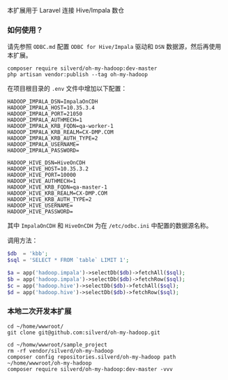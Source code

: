 本扩展用于 Laravel 连接 Hive/Impala 数仓

### 如何使用？

请先参照 `ODBC.md` 配置 `ODBC for Hive/Impala` 驱动和 `DSN` 数据源，然后再使用本扩展。

```
composer require silverd/oh-my-hadoop:dev-master
php artisan vendor:publish --tag oh-my-hadoop
```

在项目根目录的 `.env` 文件中增加以下配置：

```
HADOOP_IMPALA_DSN=ImpalaOnCDH
HADOOP_IMPALA_HOST=10.35.3.4
HADOOP_IMPALA_PORT=21050
HADOOP_IMPALA_AUTHMECH=1
HADOOP_IMPALA_KRB_FQDN=qa-worker-1
HADOOP_IMPALA_KRB_REALM=CX-DMP.COM
HADOOP_IMPALA_KRB_AUTH_TYPE=2
HADOOP_IMPALA_USERNAME=
HADOOP_IMPALA_PASSWORD=

HADOOP_HIVE_DSN=HiveOnCDH
HADOOP_HIVE_HOST=10.35.3.2
HADOOP_HIVE_PORT=10000
HADOOP_HIVE_AUTHMECH=1
HADOOP_HIVE_KRB_FQDN=qa-master-1
HADOOP_HIVE_KRB_REALM=CX-DMP.COM
HADOOP_HIVE_KRB_AUTH_TYPE=2
HADOOP_HIVE_USERNAME=
HADOOP_HIVE_PASSWORD=
```

其中 `ImpalaOnCDH` 和 `HiveOnCDH` 为在 `/etc/odbc.ini` 中配置的数据源名称。

调用方法：

```php
$db  = 'kbb';
$sql = 'SELECT * FROM `table` LIMIT 1';

$a = app('hadoop.impala')->selectDb($db)->fetchAll($sql);
$b = app('hadoop.impala')->selectDb($db)->fetchRow($sql);
$c = app('hadoop.hive')->selectDb($db)->fetchAll($sql);
$d = app('hadoop.hive')->selectDb($db)->fetchRow($sql);
```

### 本地二次开发本扩展

```
cd ~/home/wwwroot/
git clone git@github.com:silverd/oh-my-hadoop.git

cd ~/homw/wwwroot/sample_project
rm -rf vendor/silverd/oh-my-hadoop
composer config repositories.silverd/oh-my-hadoop path ~/home/wwwroot/oh-my-hadoop
composer require silverd/oh-my-hadoop:dev-master -vvv
```
